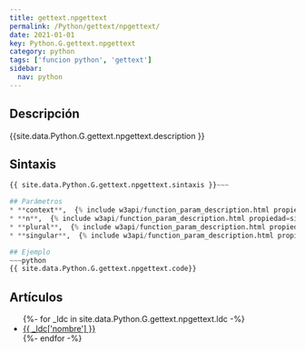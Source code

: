 ```yaml
---
title: gettext.npgettext
permalink: /Python/gettext/npgettext/
date: 2021-01-01
key: Python.G.gettext.npgettext
category: python
tags: ['funcion python', 'gettext']
sidebar: 
  nav: python
---
```


## Descripción
{{site.data.Python.G.gettext.npgettext.description }}

## Sintaxis
~~~python
{{ site.data.Python.G.gettext.npgettext.sintaxis }}~~~

## Parámetros
* **context**,  {% include w3api/function_param_description.html propiedad=site.data.Python.G.gettext.npgettext valor="context" %}
* **n**,  {% include w3api/function_param_description.html propiedad=site.data.Python.G.gettext.npgettext valor="n" %}
* **plural**,  {% include w3api/function_param_description.html propiedad=site.data.Python.G.gettext.npgettext valor="plural" %}
* **singular**,  {% include w3api/function_param_description.html propiedad=site.data.Python.G.gettext.npgettext valor="singular" %}

## Ejemplo
~~~python
{{ site.data.Python.G.gettext.npgettext.code}}
~~~

## Artículos
<ul>
{%- for _ldc in site.data.Python.G.gettext.npgettext.ldc -%}
   <li>
       <a href="{{_ldc['url'] }}">{{ _ldc['nombre'] }}</a>
   </li>
{%- endfor -%}
</ul>
